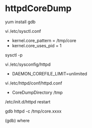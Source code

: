 httpdCoreDump
=============

yum install gdb

vi /etc/sysctl.conf
  + kernel.core_pattern = /tmp/core
  + kernel.core_uses_pid = 1

sysctl -p

vi /etc/sysconfig/httpd
 + DAEMON_COREFILE_LIMIT=unlimited

vi /etc/httpd/conf/httpd.conf
 + CoreDumpDirectory /tmp

/etc/init.d/httpd restart

gdb httpd -c /tmp/core.xxxx

(gdb) where
